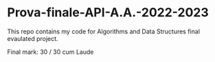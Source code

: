 # Prova-finale-API-A.A.-2022-2023
This repo contains my code for Algorithms and Data Structures final evaulated project.

Final mark: 30 / 30 cum Laude
